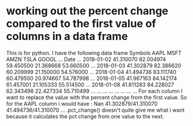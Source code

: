 
# working out the percent change compared to the first value of columns in a data frame

This is for python. I have the following data frame
Symbols          AAPL       MSFT       AMZN       TSLA      GOOGL  ...        Date                                                               ... 2018-01-02  41.310070  82.004974  59.450500  21.368668  53.660500  ...    2018-01-03  41.302879  82.386620  60.209999  21.150000  54.576000  ...    2018-01-04  41.494736  83.111740  60.479500  20.974667  54.787998  ...    2018-01-05  41.967163  84.142174  61.457001  21.105333  55.514500  ...    2018-01-08  41.811283  84.228027  62.343498  22.427334  55.710499  ...    ...               ...        ...        ...        ...        ...  ...
For each column I want to replace the value with the percent change from the first value. So for the AAPL column i would have :
Nan
41.302879/41.310070
41.494736/41.310070
...
.pct_change() doesn't quite give me what i want because it calculates the pct change from one value to the next.

        